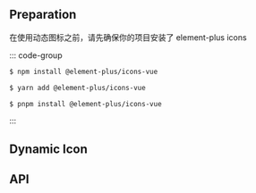 <script setup>
const columns = [
  {
    title: '参数',
    dataIndex: 'parameter',
    key: 'parameter',
    width: '15%',
  },
  {
    title: '说明',
    dataIndex: 'description',
    key: 'description',
    width: '45%',
  },
  {
    title: '类型',
    dataIndex: 'type',
    key: 'type',
    width: '15%',
  },
  {
    title: '默认',
    dataIndex: 'default',
    key: 'default',
    width: '15%',
  },
  {
    title: '是否必须',
    dataIndex: 'require',
    key: 'require',
    width: '15%',
  },
];

const data = [
  {
    key: 'parameter',
    parameter: 'icon',
    description: 'Icon name in Ant Design',
    type: 'String',
    default: 'undefined',
    require: 'true',
  },
    {
    key: 'color',
    parameter: 'color',
    description: 'Icon color',
    type: 'String',
    default: 'currentColor',
    require: 'false',
  },
  {
    key: 'width',
    parameter: 'width',
    description: 'Icon width',
    type: 'String',
    default: 'undefined',
    require: 'false',
  },
  {
    key: 'height',
    parameter: 'height',
    description: 'Icon height',
    type: 'String',
    default: 'undefined',
    require: 'false',
  },
];
</script>

## Preparation
在使用动态图标之前，请先确保你的项目安装了 element-plus icons

::: code-group
```sh [npm]
$ npm install @element-plus/icons-vue
```

```sh [yarn]
$ yarn add @element-plus/icons-vue
```

```sh [pnpm]
$ pnpm install @element-plus/icons-vue
```
:::

## Dynamic Icon
<demo vue="dynamic-icon/element-plus/DynamicIcon.vue"
 title="Dynamic Icon Subcomponent"
/>

<demo vue="dynamic-icon/element-plus/index.vue"
 title="Dynamic icon example"
 />

## API
<a-table :columns="columns" :data-source="data" :pagination='false'></a-table>